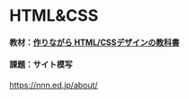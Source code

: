 # HTML&CSS

#### 教材：[作りながら HTML/CSSデザインの教科書](http://htmlcss.cat-speak.net/)

#### 課題：サイト模写
https://nnn.ed.jp/about/
